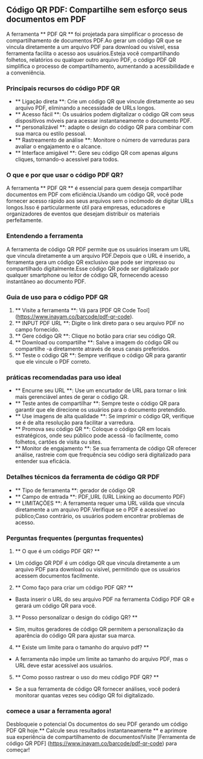 ## Código QR PDF: Compartilhe sem esforço seus documentos em PDF

A ferramenta ** PDF QR ** foi projetada para simplificar o processo de compartilhamento de documentos PDF.Ao gerar um código QR que se vincula diretamente a um arquivo PDF para download ou visível, essa ferramenta facilita o acesso aos usuários.Esteja você compartilhando folhetos, relatórios ou qualquer outro arquivo PDF, o código PDF QR simplifica o processo de compartilhamento, aumentando a acessibilidade e a conveniência.

### Principais recursos do código PDF QR

- ** Ligação direta **: Crie um código QR que vincule diretamente ao seu arquivo PDF, eliminando a necessidade de URLs longos.
- ** Acesso fácil **: Os usuários podem digitalizar o código QR com seus dispositivos móveis para acessar instantaneamente o documento PDF.
- ** personalizável **: adapte o design do código QR para combinar com sua marca ou estilo pessoal.
- ** Rastreamento de análise **: Monitore o número de varreduras para avaliar o engajamento e o alcance.
- ** Interface amigável **: Gere seu código QR com apenas alguns cliques, tornando-o acessível para todos.

### O que e por que usar o código PDF QR?

A ferramenta ** PDF QR ** é essencial para quem deseja compartilhar documentos em PDF com eficiência.Usando um código QR, você pode fornecer acesso rápido aos seus arquivos sem o incômodo de digitar URLs longos.Isso é particularmente útil para empresas, educadores e organizadores de eventos que desejam distribuir os materiais perfeitamente.

### Entendendo a ferramenta

A ferramenta de código QR PDF permite que os usuários inseram um URL que vincula diretamente a um arquivo PDF.Depois que o URL é inserido, a ferramenta gera um código QR exclusivo que pode ser impresso ou compartilhado digitalmente.Esse código QR pode ser digitalizado por qualquer smartphone ou leitor de código QR, fornecendo acesso instantâneo ao documento PDF.

### Guia de uso para o código PDF QR

1. ** Visite a ferramenta **: Vá para [PDF QR Code Tool] (https://www.inayam.co/barcode/pdf-qr-code).
2. ** INPUT PDF URL **: Digite o link direto para o seu arquivo PDF no campo fornecido.
3. ** Gere código QR **: Clique no botão para criar seu código QR.
4. ** Download ou compartilhe **: Salve a imagem do código QR ou compartilhe -a diretamente através de seus canais preferidos.
5. ** Teste o código QR **: Sempre verifique o código QR para garantir que ele vincule o PDF correto.

### práticas recomendadas para uso ideal

- ** Encurne seu URL **: Use um encurtador de URL para tornar o link mais gerenciável antes de gerar o código QR.
- ** Teste antes de compartilhar **: Sempre teste o código QR para garantir que ele direcione os usuários para o documento pretendido.
- ** Use imagens de alta qualidade **: Se imprimir o código QR, verifique se é de alta resolução para facilitar a varredura.
- ** Promova seu código QR **: Coloque o código QR em locais estratégicos, onde seu público pode acessá -lo facilmente, como folhetos, cartões de visita ou sites.
- ** Monitor de engajamento **: Se sua ferramenta de código QR oferecer análise, rastreie com que frequência seu código será digitalizado para entender sua eficácia.

### Detalhes técnicos da ferramenta de código QR PDF

- ** Tipo de ferramenta **: gerador de código QR
- ** Campo de entrada **: PDF_URL (URL Linking ao documento PDF)
- ** LIMITAÇÕES **: A ferramenta requer uma URL válida que vincula diretamente a um arquivo PDF.Verifique se o PDF é acessível ao público;Caso contrário, os usuários podem encontrar problemas de acesso.

### Perguntas frequentes (perguntas frequentes)

1. ** O que é um código PDF QR? **
- Um código QR PDF é um código QR que vincula diretamente a um arquivo PDF para download ou visível, permitindo que os usuários acessem documentos facilmente.

2. ** Como faço para criar um código PDF QR? **
- Basta inserir o URL do seu arquivo PDF na ferramenta Código PDF QR e gerará um código QR para você.

3. ** Posso personalizar o design do código QR? **
- Sim, muitos geradores de código QR permitem a personalização da aparência do código QR para ajustar sua marca.

4. ** Existe um limite para o tamanho do arquivo pdf? **
- A ferramenta não impõe um limite ao tamanho do arquivo PDF, mas o URL deve estar acessível aos usuários.

5. ** Como posso rastrear o uso do meu código PDF QR? **
- Se a sua ferramenta de código QR fornecer análises, você poderá monitorar quantas vezes seu código QR foi digitalizado.

### comece a usar a ferramenta agora!

Desbloqueie o potencial Os documentos do seu PDF gerando um código PDF QR hoje.** Calcule seus resultados instantaneamente ** e aprimore sua experiência de compartilhamento de documentos!Visite [Ferramenta de código QR PDF] (https://www.inayam.co/barcode/pdf-qr-code) para começar!